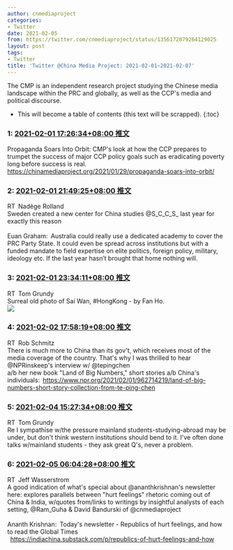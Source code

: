 ```yaml
---
author: cnmediaproject
categories:
- Twitter
date: 2021-02-05
from: https://twitter.com/cnmediaproject/status/1356172079264129025
layout: post
tags:
- Twitter
title: 'Twitter @China Media Project: 2021-02-01~2021-02-07'
---
```


The CMP is an independent research project studying the Chinese media landscape within the PRC and globally, as well as the CCP's media and political discourse. 

* This will become a table of contents (this text will be scrapped).
{:toc}

### 1: [2021-02-01 17:26:34+08:00 推文](https://twitter.com/cnmediaproject/status/1356172079264129025)

Propaganda Soars Into Orbit: CMP's look at how the CCP prepares to trumpet the success of major CCP policy goals such as eradicating poverty long before success is real. <a href="https://chinamediaproject.org/2021/01/29/propaganda-soars-into-orbit/" target="_blank" rel="noopener noreferrer">https://chinamediaproject.org/2021/01/29/propaganda-soars-into-orbit/</a>

### 2: [2021-02-01 21:49:25+08:00 推文](https://twitter.com/RollandNadege/status/1356238225224982529)

RT Nadège Rolland<br>Sweden created a new center for China studies @S_C_C_S_ last year for exactly this reason<br><br>Euan Graham: Australia could really use a dedicated academy to cover the PRC Party State. It could even be spread across institutions but with a funded mandate to field expertise on elite politics, foreign policy, military, ideology etc. If the last year hasn’t brought that home nothing will.<br>

### 3: [2021-02-01 23:34:11+08:00 推文](https://twitter.com/tomgrundy/status/1356264591940980736)

RT Tom Grundy<br>Surreal old photo of Sai Wan, #HongKong - by Fan Ho.<br><img style src="https://pbs.twimg.com/media/EtJrNxDUcAM4Mox?format=jpg&name=orig" referrerpolicy="no-referrer">

### 4: [2021-02-02 17:58:19+08:00 推文](https://twitter.com/rob_schmitz/status/1356542457236893697)

RT Rob Schmitz<br>There is much more to China than its gov't, which receives most of the media coverage of the country. That's why I was thrilled to hear @NPRinskeep's interview w/ @tepingchen<br>a/b her new book "Land of Big Numbers," short stories a/b China's individuals: <a href="https://www.npr.org/2021/02/01/962714219/land-of-big-numbers-short-story-collection-from-te-ping-chen" target="_blank" rel="noopener noreferrer">https://www.npr.org/2021/02/01/962714219/land-of-big-numbers-short-story-collection-from-te-ping-chen</a>

### 5: [2021-02-04 15:27:34+08:00 推文](https://twitter.com/tomgrundy/status/1357229294376783872)

RT Tom Grundy<br>Re I sympathise w/the pressure mainland students-studying-abroad may be under, but don't think western institutions should bend to it. I've often done talks w/mainland students - they ask great Q's, never a problem.

### 6: [2021-02-05 06:04:28+08:00 推文](https://twitter.com/jwassers/status/1357449971696476166)

RT Jeff Wasserstrom<br>A good indication of what's special about @ananthkrishnan's newsletter here: explores parallels between "hurt feelings" rhetoric coming out of China & India, w/quotes from/links to writings by insightful analysts of each setting, @Ram_Guha & David Bandurski of @cnmediaproject<br><br>Ananth Krishnan: Today's newsletter - Republics of hurt feelings, and how to read the Global Times<br> <a href="https://indiachina.substack.com/p/republics-of-hurt-feelings-and-how" target="_blank" rel="noopener noreferrer">https://indiachina.substack.com/p/republics-of-hurt-feelings-and-how</a>


